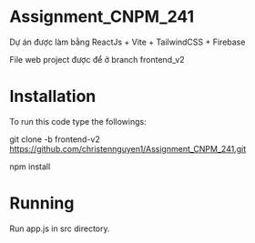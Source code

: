 # Assignment_CNPM_241

Dự án được làm bằng ReactJs + Vite + TailwindCSS + Firebase

File web project được để ở branch frontend_v2

# Installation

To run this code type the followings:

git clone -b frontend-v2 https://github.com/christennguyen1/Assignment_CNPM_241.git

npm install

# Running
Run app.js in src directory.
